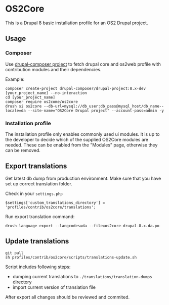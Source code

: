 # OS2Core

This is a Drupal 8 basic installation profile for an OS2 Drupal project.

## Usage

### Composer

Use [drupal-composer project](https://github.com/drupal-composer/drupal-project) to fetch drupal core and os2web profile with contribution modules and their dependencies.

Example:
```
composer create-project drupal-composer/drupal-project:8.x-dev [your_project_name] --no-interaction
cd [your_project_name]
composer require os2come/os2core
drush si os2core --db-url=mysql://db_user:db_pass@mysql_host/db_name--locale=da --site-name="OS2Core Drupal project" --account-pass=admin -y
```

### Installation profile

The installation profile only enables commonly used ui modules. It is up to the developer to decide which of the supplied OS2Core modules are needed. These can be enabled from the "Modules" page, otherwise they can be removed.

## Export translations
Get latest db dump from production environment.
Make sure that you have set up correct translation folder.

Check in your `settings.php`
```
$settings['custom_translations_directory'] = 'profiles/contrib/os2core/translations';
```
Run export translation command:
```
drush language-export --langcodes=da --file=os2core-drupal-8.x.da.po
```
## Update translations

```
git pull
sh profiles/contrib/os2core/scripts/translations-update.sh
```
Script includes following steps:
- dumping current translations to `./translations/translation-dumps` directory
- import current version of translation file


After export all changes should be reviewed and commited.
